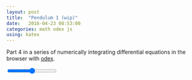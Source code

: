 ```yaml
---
layout: post
title:  "Pendulum I (wip)"
date:   2016-04-23 08:53:00
categories: math odex js
using: katex
---
```


Part 4 in a series of numerically integrating differential
equations in the browser with [odex][odex].

<div id='graph'></div>
<div id='phase'></div>
<input id='r' type='range'/>
<script src="/public/js/odex-demo.bundle.min.js"></script>
<script>
  new odexdemo.DrivenPendulum('graph', 'phase').draw();
</script>

[odex]: https://www.npmjs.com/package/
[lv]: https://en.wikipedia.org/wiki/Lotka%E2%80%93Volterra_equations
